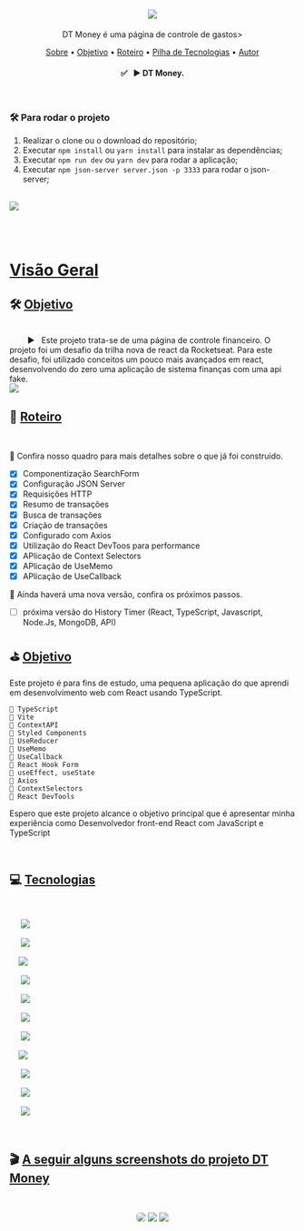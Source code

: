 <h1 align="center"><img src="./src/assets/img_dt-money.png"></h1>
<p align="center">DT Money é uma página de controle de gastos>

<p align="center">
 <a href="#sobre">Sobre</a> •
 <a href="#experiencia">Objetivo</a> •
 <a href="#roteiro">Roteiro</a> • 
 <a href="#tecnologias">Pilha de Tecnologias</a> • 
 <a href="#autor">Autor</a>
</p>

<h4 align="center"> 
	✅  &nbsp; ▶ DT Money.
</h4>

<br>

### 🛠️ Para rodar o projeto

1. Realizar o clone ou o download do repositório;
2. Executar `npm install` ou `yarn install` para instalar as dependências;
3. Executar `npm run dev` ou `yarn dev` para rodar a aplicação;
3. Executar `npm json-server server.json -p 3333` para rodar o json-server;

<br />

<img src="./src/assets/printscreen-dt-money.gif">

<br><br>

[Visão Geral](#visao)
===================

## 🛠 [Objetivo](#objetivo)
<br>
  &nbsp; &nbsp; &nbsp; &nbsp; ▶ &nbsp; Este projeto trata-se de uma página de controle financeiro. O projeto foi um desafio da trilha nova de react da Rocketseat. Para este desafio, foi utilizado conceitos um pouco mais avançados em react, desenvolvendo do zero uma aplicação de sistema finanças com uma api fake. 

<br>

<img src="./src/assets/img2_dt-money.png">

## 📝 [Roteiro](#roteiro)

<br>

📍 Confira nosso quadro para mais detalhes sobre o que já foi construido.
<br>

- [x] Componentização SearchForm
- [x] Configuração JSON Server
- [x] Requisições HTTP
- [x] Resumo de transações
- [x] Busca de transações
- [x] Criação de transações
- [x] Configurado com Axios
- [x] Utilização do React DevToos para performance
- [x] APlicação de Context Selectors
- [x] APlicação de UseMemo
- [x] APlicação de UseCallback

📌 Ainda haverá uma nova versão, confira os próximos passos.

-   [ ] próxima versão do History Timer (React, TypeScript, Javascript, Node.Js, MongoDB, API)

## ⛳ [Objetivo](#experiencia)

Este projeto é para fins de estudo, uma pequena aplicação do que aprendi em desenvolvimento web com React usando TypeScript.

    📌 TypeScript
    📌 Vite
    📌 ContextAPI
    📌 Styled Components
    📌 UseReducer
    📌 UseMemo
    📌 UseCallback
    📌 React Hook Form
    📌 useEffect, useState
    📌 Axios
    📌 ContextSelectors
    📌 React DevTools

Espero que este projeto alcance o objetivo principal que é apresentar minha experiência como Desenvolvedor front-end React com JavaScript e TypeScript

<br>

## 💻 [Tecnologias](#tecnologias)

<br>

&nbsp;&nbsp;&nbsp;&nbsp; <img src="https://img.shields.io/badge/React-20232A?style=for-the-badge&logo=react&logoColor=61DAFB"/>

&nbsp;&nbsp;&nbsp;&nbsp; <img src="https://img.shields.io/badge/TypeScript-007ACC?style=for-the-badge&logo=typescript&logoColor=white"/>

&nbsp;&nbsp;&nbsp;&nbsp;<img src="https://img.shields.io/badge/JavaScript-F7DF1E?style=for-the-badge&logo=javascript&logoColor=black">

&nbsp;&nbsp;&nbsp;&nbsp; <img src="https://img.shields.io/badge/Sass-CC6699?style=for-the-badge&logo=sass&logoColor=white"/>

&nbsp;&nbsp;&nbsp;&nbsp; <img src="https://img.shields.io/badge/Redux-593D88?style=for-the-badge&logo=redux&logoColor=white"/>

&nbsp;&nbsp;&nbsp;&nbsp; <img src="https://img.shields.io/badge/React_Router-CA4245?style=for-the-badge&logo=react-router&logoColor=white"/>

&nbsp;&nbsp;&nbsp;&nbsp; <img src="https://img.shields.io/badge/styled--components-DB7093?style=for-the-badge&logo=styled-components&logoColor=white"/>

&nbsp;&nbsp;&nbsp;&nbsp;<img src="https://img.shields.io/badge/Markdown-000000?style=for-the-badge&logo=markdown&logoColor=white">

&nbsp;&nbsp;&nbsp;&nbsp; <img src="https://img.shields.io/badge/Stack_Overflow-FE7A16?style=for-the-badge&logo=stack-overflow&logoColor=white"/>

&nbsp;&nbsp;&nbsp;&nbsp; <img src="https://img.shields.io/badge/GitHub-100000?style=for-the-badge&logo=github&logoColor=white"/>

&nbsp;&nbsp;&nbsp;&nbsp; <img src="	https://img.shields.io/badge/Git-E34F26?style=for-the-badge&logo=git&logoColor=white"/>

<br>

## 🎬 [A seguir alguns screenshots do projeto DT Money]()

<br>

<p align="center">
  <kbd>
    <div align="center">
    <img style="border-radius: 5px" src="./src/assets/img_dt-money.png">
    <img src="./src/assets/img2_dt-money.png">
    <img src="./src/assets/printscreen-dt-money.gif">

  </kbd>
</p>